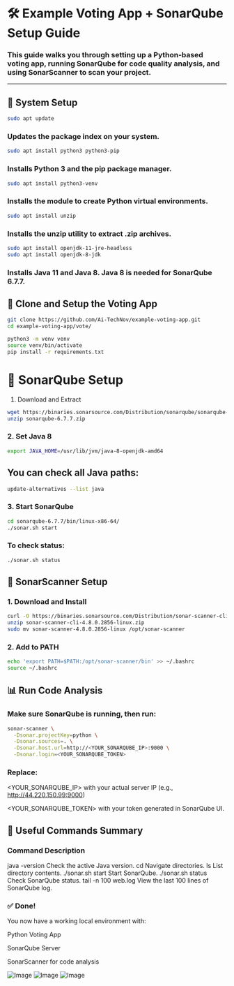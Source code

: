 # 🛠️ Example Voting App + SonarQube Setup Guide

### This guide walks you through setting up a Python-based voting app, running SonarQube for code quality analysis, and using SonarScanner to scan your project.

---

## 🔧 System Setup

```bash
sudo apt update
```
### Updates the package index on your system.

```bash
sudo apt install python3 python3-pip
```
### Installs Python 3 and the pip package manager.

```bash
sudo apt install python3-venv
```
### Installs the module to create Python virtual environments.

```bash
sudo apt install unzip
```
### Installs the unzip utility to extract .zip archives.

```bash
sudo apt install openjdk-11-jre-headless
sudo apt install openjdk-8-jdk
```
### Installs Java 11 and Java 8. Java 8 is needed for SonarQube 6.7.7.

## 🧬 Clone and Setup the Voting App
```bash
git clone https://github.com/Ai-TechNov/example-voting-app.git
cd example-voting-app/vote/
```
```bash
python3 -m venv venv
source venv/bin/activate
pip install -r requirements.txt
```

# 🚀 SonarQube Setup
1. Download and Extract
```bash
wget https://binaries.sonarsource.com/Distribution/sonarqube/sonarqube-6.7.7.zip
unzip sonarqube-6.7.7.zip
```
### 2. Set Java 8
```bash
export JAVA_HOME=/usr/lib/jvm/java-8-openjdk-amd64
```

## You can check all Java paths:

```bash
update-alternatives --list java
```
### 3. Start SonarQube
```bash
cd sonarqube-6.7.7/bin/linux-x86-64/
./sonar.sh start
```
### To check status:

```bash
./sonar.sh status
```
## 🧪 SonarScanner Setup

### 1. Download and Install

```bash
curl -O https://binaries.sonarsource.com/Distribution/sonar-scanner-cli/sonar-scanner-cli-4.8.0.2856-linux.zip
unzip sonar-scanner-cli-4.8.0.2856-linux.zip
sudo mv sonar-scanner-4.8.0.2856-linux /opt/sonar-scanner
```
### 2. Add to PATH
```bash
echo 'export PATH=$PATH:/opt/sonar-scanner/bin' >> ~/.bashrc
source ~/.bashrc
```
## 📊 Run Code Analysis
### Make sure SonarQube is running, then run:
```bash
sonar-scanner \
  -Dsonar.projectKey=python \
  -Dsonar.sources=. \
  -Dsonar.host.url=http://<YOUR_SONARQUBE_IP>:9000 \
  -Dsonar.login=<YOUR_SONARQUBE_TOKEN>
```
### Replace:

<YOUR_SONARQUBE_IP> with your actual server IP (e.g., http://44.220.150.99:9000)

<YOUR_SONARQUBE_TOKEN> with your token generated in SonarQube UI.

## 📝 Useful Commands Summary

### Command	Description
java -version	Check the active Java version.
cd <path>	Navigate directories.
ls	List directory contents.
./sonar.sh start	Start SonarQube.
./sonar.sh status	Check SonarQube status.
tail -n 100 web.log	View the last 100 lines of SonarQube log.
### ✅ Done!
You now have a working local environment with:

Python Voting App

SonarQube Server

SonarScanner for code analysis

![Image](https://github.com/user-attachments/assets/d6672613-3202-4691-b5a0-1ed3b00466f1)
![Image](https://github.com/user-attachments/assets/de185ca6-1277-4999-b910-c5740de2ada0)
![Image](https://github.com/user-attachments/assets/52d506c0-9130-40d9-bef9-1bc52da5acad)
